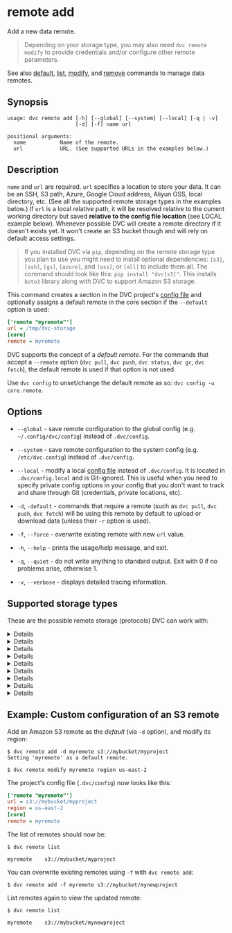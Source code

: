 # remote add

Add a new data remote.

> Depending on your storage type, you may also need `dvc remote modify` to
> provide credentials and/or configure other remote parameters.

See also [default](/doc/command-reference/remote/default),
[list](/doc/command-reference/remote/list),
[modify](/doc/command-reference/remote/modify), and
[remove](/doc/command-reference/remote/remove) commands to manage data remotes.

## Synopsis

```usage
usage: dvc remote add [-h] [--global] [--system] [--local] [-q | -v]
                      [-d] [-f] name url

positional arguments:
  name           Name of the remote.
  url            URL. (See supported URLs in the examples below.)
```

## Description

`name` and `url` are required. `url` specifies a location to store your data. It
can be an SSH, S3 path, Azure, Google Cloud address, Aliyun OSS, local
directory, etc. (See all the supported remote storage types in the examples
below.) If `url` is a local relative path, it will be resolved relative to the
current working directory but saved **relative to the config file location**
(see LOCAL example below). Whenever possible DVC will create a remote directory
if it doesn't exists yet. It won't create an S3 bucket though and will rely on
default access settings.

> If you installed DVC via `pip`, depending on the remote storage type you plan
> to use you might need to install optional dependencies: `[s3]`, `[ssh]`,
> `[gs]`, `[azure]`, and `[oss]`; or `[all]` to include them all. The command
> should look like this: `pip install "dvc[s3]"`. This installs `boto3` library
> along with DVC to support Amazon S3 storage.

This command creates a section in the <abbr>DVC project</abbr>'s
[config file](/doc/command-reference/config) and optionally assigns a default
remote in the core section if the `--default` option is used:

```ini
['remote "myremote"']
url = /tmp/dvc-storage
[core]
remote = myremote
```

DVC supports the concept of a _default remote_. For the commands that accept a
`--remote` option (`dvc pull`, `dvc push`, `dvc status`, `dvc gc`, `dvc fetch`),
the default remote is used if that option is not used.

Use `dvc config` to unset/change the default remote as so:
`dvc config -u core.remote`.

## Options

- `--global` - save remote configuration to the global config (e.g.
  `~/.config/dvc/config`) instead of `.dvc/config`.

- `--system` - save remote configuration to the system config (e.g.
  `/etc/dvc.config`) instead of `.dvc/config`.

- `--local` - modify a local [config file](/doc/command-reference/config)
  instead of `.dvc/config`. It is located in `.dvc/config.local` and is
  Git-ignored. This is useful when you need to specify private config options in
  your config that you don't want to track and share through Git (credentials,
  private locations, etc).

- `-d`, `-default` - commands that require a remote (such as `dvc pull`,
  `dvc push`, `dvc fetch`) will be using this remote by default to upload or
  download data (unless their `-r` option is used).

- `-f`, `--force` - overwrite existing remote with new `url` value.

- `-h`, `--help` - prints the usage/help message, and exit.

- `-q`, `--quiet` - do not write anything to standard output. Exit with 0 if no
  problems arise, otherwise 1.

- `-v`, `--verbose` - displays detailed tracing information.

## Supported storage types

These are the possible remote storage (protocols) DVC can work with:

<details>

### Click for local remote

A "local remote" is a directory in the machine's file system.

> While the term may seem contradictory, it doesn't have to be. The "local" part
> refers to the machine where the project is stored, so it can be any directory
> accessible to the same system. The "remote" part refers specifically to the
> project/repository itself.

Using an absolute path (recommended):

```dvc
$ dvc remote add myremote /tmp/my-dvc-storage
$ cat .dvc/config
  ...
  ['remote "myremote"']
        url = /tmp/my-dvc-storage
  ...
```

> Note that the absolute path `/tmp/my-dvc-storage` is saved as is.

Using a relative path:

```dvc
$ dvc remote add myremote ../my-dvc-storage
$ cat .dvc/config
  ...
  ['remote "myremote"']
      url = ../../my-dvc-storage
  ...
```

> Note that `../my-dvc-storage` has been resolved relative to the `.dvc/` dir,
> resulting in `../../my-dvc-storage`.

</details>

<details>

### Click for Amazon S3

> **Note!** Before adding a new remote be sure to login into AWS services and
> follow instructions at
> [Create a Bucket](https://docs.aws.amazon.com/AmazonS3/latest/gsg/CreatingABucket.html)
> to create your bucket.

```dvc
$ dvc remote add myremote s3://bucket/path
```

By default DVC expects your AWS CLI is already
[configured](https://docs.aws.amazon.com/cli/latest/userguide/cli-chap-configure.html).
DVC will be using default AWS credentials file to access S3. To override some of
these settings, use the options described in `dvc remote modify`.

We use the `boto3` library to communicate with AWS. The following API methods
are performed:

- `list_objects_v2`, `list_objects`
- `head_object`
- `download_file`
- `upload_file`
- `delete_object`
- `copy`

So, make sure you have the following permissions enabled:

- `s3:ListBucket`
- `s3:GetObject`
- `s3:PutObject`
- `s3:DeleteObject`

</details>

<details>

### Click for S3 API compatible storage

To communicate with a remote object storage that supports an S3 compatible API
(e.g. [Minio](https://min.io/),
[DigitalOcean Spaces](https://www.digitalocean.com/products/spaces/),
[IBM Cloud Object Storage](https://www.ibm.com/cloud/object-storage) etc.) you
must explicitly set the `endpointurl` in the configuration:

For example:

```dvc
$ dvc remote add -d myremote s3://mybucket/path/to/dir
$ dvc remote modify myremote endpointurl https://object-storage.example.com
```

S3 remotes can also be configured entirely via environment variables:

```dvc
$ export AWS_ACCESS_KEY_ID="<my-access-key>"
$ export AWS_SECRET_ACCESS_KEY="<my-secret-key>"
$ dvc remote add myremote "s3://bucket/myremote"
```

For more information about the variables DVC supports, please visit
[boto3 documentation](https://boto3.amazonaws.com/v1/documentation/api/latest/guide/configuration.html#environment-variable-configuration)

</details>

<details>

### Click for Azure

```dvc
$ dvc remote add myremote azure://my-container-name/path
$ dvc remote modify myremote connection_string my-connection-string --local
```

> The connection string contains access to data and is inserted into the
> `.dvc/config` file. Therefore, it is safer to add the connection string with
> the `--local` option, enforcing it to be written to a Git-ignored config file.

The Azure Blob Storage remote can also be configured entirely via environment
variables:

```dvc
$ export AZURE_STORAGE_CONNECTION_STRING="<my-connection-string>"
$ export AZURE_STORAGE_CONTAINER_NAME="my-container-name"
$ dvc remote add myremote "azure://"
```

> For more information on configuring Azure Storage connection strings, visit
> [here](https://docs.microsoft.com/en-us/azure/storage/common/storage-configure-connection-string).

- `connection string` - this is the connection string to access your Azure
  Storage Account. If you don't already have a storage account, you can create
  one following
  [these instructions](https://docs.microsoft.com/en-us/azure/storage/common/storage-create-storage-account).
  The connection string can be found in the "Access Keys" pane of your Storage
  Account resource in the Azure portal.

- `container name` - this is the top-level container in your Azure Storage
  Account under which all the files for this remote will be uploaded. If the
  container doesn't already exist, it will be created automatically.

</details>

<details>

### Click for Google Cloud Storage

```dvc
$ dvc remote add myremote gs://bucket/path
```

</details>

<details>

### Click for SSH

```dvc
$ dvc remote add myremote ssh://user@example.com/path/to/dir
```

> **Note!** DVC requires both SSH and SFTP access to work with SSH remote
> storage. Please check that you are able to connect to the remote location with
> tools like `ssh` and `sftp` (GNU/Linux).

<!-- Separate MD quote: -->

> Note that your server's SFTP root might differ from its physical root (`/`).
> (On Linux, see the `ChrootDirectory` config option in `/etc/ssh/sshd_config`.)
> In these cases, the path component in the SSH URL (e.g. `/path/to/dir` above)
> should be specified relative to the SFTP root instead. For example, on some
> Sinology NAS drives, the SFTP root might be in directory `/volume1`, in which
> case you should use path `/path/to/dir` instead of `/volume1/path/to/dir`.

</details>

<details>

### Click for HDFS

```dvc
$ dvc remote add myremote hdfs://user@example.com/path/to/dir
```

> **Note!** If you are seeing `Unable to load libjvm` error on ubuntu with
> openjdk-8, try setting JAVA_HOME env variable. This issue is solved in the
> [upstream version of pyarrow](https://github.com/apache/arrow/pull/4907) and
> the fix will be included into the next pyarrow release.

</details>

<details>

### Click for HTTP

> **Note!** Currently HTTP remotes only support downloads operations:
>
> - `pull` and `fetch`
> - `import-url` and `get-url`
> - As an [external dependency](/doc/user-guide/external-dependencies)

```dvc
$ dvc remote add myremote https://example.com/path/to/dir
```

</details>

<details>

### Click for Aliyun OSS

First you need to setup OSS storage on Aliyun Cloud and then use an S3 style URL
for OSS storage and make the endpoint value configurable. An example is shown
below:

```dvc
$ dvc remote add myremote oss://my-bucket/path
```

To set key id, key secret and endpoint you need to use `dvc remote modify`.
Example usage is show below. Make sure to use the `--local` option to avoid
committing your secrets into Git:

```dvc
$ dvc remote modify myremote --local oss_key_id my-key-id
$ dvc remote modify myremote --local oss_key_secret my-key-secret
$ dvc remote modify myremote oss_endpoint endpoint
```

You can also set environment variables and use them later, to set environment
variables use following environment variables:

```dvc
$ export OSS_ACCESS_KEY_ID="my-key-id"
$ export OSS_ACCESS_KEY_SECRET="my-key-secret"
$ export OSS_ENDPOINT="endpoint"
```

#### Test your OSS storage using docker

Start a container running an OSS emulator.

```dvc
$ git clone https://github.com/nanaya-tachibana/oss-emulator.git
$ docker image build -t oss:1.0 oss-emulator
$ docker run --detach -p 8880:8880 --name oss-emulator oss:1.0
```

Setup environment variables.

```dvc
$ export OSS_BUCKET='my-bucket'
$ export OSS_ENDPOINT='localhost:8880'
$ export OSS_ACCESS_KEY_ID='AccessKeyID'
$ export OSS_ACCESS_KEY_SECRET='AccessKeySecret'
```

> Uses default key id and key secret when they are not given, which gives read
> access to public read bucket and public bucket.

</details>

## Example: Custom configuration of an S3 remote

Add an Amazon S3 remote as the _default_ (via `-d` option), and modify its
region:

```dvc
$ dvc remote add -d myremote s3://mybucket/myproject
Setting 'myremote' as a default remote.

$ dvc remote modify myremote region us-east-2
```

The <abbr>project</abbr>'s config file (`.dvc/config`) now looks like this:

```ini
['remote "myremote"']
url = s3://mybucket/myproject
region = us-east-2
[core]
remote = myremote
```

The list of remotes should now be:

```dvc
$ dvc remote list

myremote	s3://mybucket/myproject
```

You can overwrite existing remotes using `-f` with `dvc remote add`:

```dvc
$ dvc remote add -f myremote s3://mybucket/mynewproject
```

List remotes again to view the updated remote:

```dvc
$ dvc remote list

myremote	s3://mybucket/mynewproject
```
